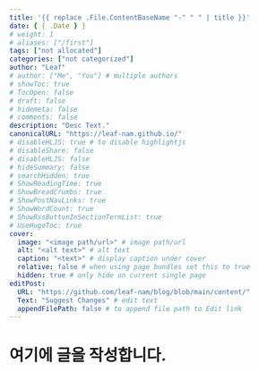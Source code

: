 ```yaml
---
title: '{{ replace .File.ContentBaseName "-" " " | title }}'
date: { { .Date } }
# weight: 1
# aliases: ["/first"]
tags: ["not allocated"]
categories: ["not categorized"]
author: "Leaf"
# author: ["Me", "You"] # multiple authors
# showToc: true
# TocOpen: false
# draft: false
# hidemeta: false
# comments: false
description: "Desc Text."
canonicalURL: "https://leaf-nam.github.io/"
# disableHLJS: true # to disable highlightjs
# disableShare: false
# disableHLJS: false
# hideSummary: false
# searchHidden: true
# ShowReadingTime: true
# ShowBreadCrumbs: true
# ShowPostNavLinks: true
# ShowWordCount: true
# ShowRssButtonInSectionTermList: true
# UseHugoToc: true
cover:
  image: "<image path/url>" # image path/url
  alt: "<alt text>" # alt text
  caption: "<text>" # display caption under cover
  relative: false # when using page bundles set this to true
  hidden: true # only hide on current single page
editPost:
  URL: "https://github.com/leaf-nam/blog/blob/main/content/"
  Text: "Suggest Changes" # edit text
  appendFilePath: false # to append file path to Edit link
---
```


# 여기에 글을 작성합니다.
